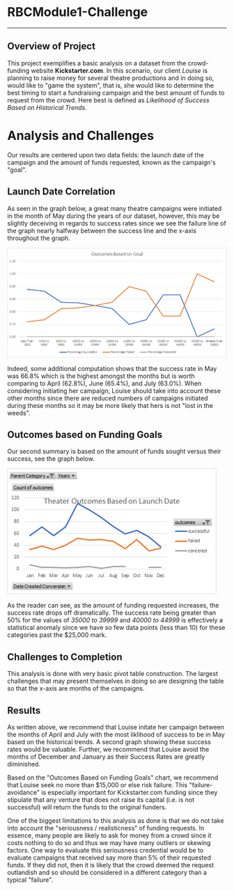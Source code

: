 # RBCModule1-Challenge

---

## Overview of Project
This project exemplifies a basic analysis on a dataset from the crowd-funding website **Kickstarter.com**. In this scenario, our client *Louise* is planning to raise money for several theatre productions and in doing so, would like to "game the system", that is, she would like to determine the best timing to start a fundraising campaign and the best amount of funds to request from the crowd. Here best is defined as *Likelihood of Success Based on Historical Trends*.

# Analysis and Challenges
Our results are centered upon two data fields: the launch date of the campaign and the amount of funds requested, known as the campaign's "goal". 

## Launch Date Correlation
As seen in the graph below, a great many theatre campaigns were initiated in the month of May during the years of our dataset, however, this may be slightly deceiving in regards to success rates since we see the failure line of the graph nearly halfway between the success line and the x-axis throughout the graph. 

![Theatre Outcomes Vs Launch Date](https://github.com/Dryspell/RBCModule1-Challenge/blob/master/Resources/Outcomes_vs_Goals.png)

Indeed, some additional computation shows that the success rate in May was 66.8% which is the highest amongst the months but is worth comparing to April (62.8%), June (65.4%), and July (63.0%). When considering initiating her campaign, Louise should take into account these other months since there are reduced numbers of campaigns initiated during these months so it may be more likely that hers is not "lost in the weeds". 

## Outcomes based on Funding Goals
Our second summary is based on the amount of funds sought versus their success, see the graph below. 

![Outcomes Based on Goals](https://github.com/Dryspell/RBCModule1-Challenge/blob/master/Resources/Theater_Outcomes_vs_Launch.png)

As the reader can see, as the amount of funding requested increases, the success rate drops off dramatically. The success rate being greater than 50% for the values of *35000 to 39999* and *40000 to 44999* is effectively a statistical anomaly since we have so few data points (less than 10) for these categories past the $25,000 mark.

## Challenges to Completion
This analysis is done with very basic pivot table construction. The largest challenges that may present themselves in doing so are designing the table so that the x-axis are months of the campaigns. 

## Results
As written above, we recommend that Louise initate her campaign between the months of April and July with the most liklihood of success to be in May based on the historical trends. A second graph showing these success rates would be valuable. Further, we recommend that Louise avoid the months of December and January as their Success Rates are greatly diminished. 

 Based on the "Outcomes Based on Funding Goals" chart, we recommend that Louise seek no more than $15,000 or else risk failure. This "failure-avoidance" is especially important for Kickstarter.com funding since they stipulate that any venture that does not raise its capital (i.e. is not successful) will return the funds to the original funders.  

 One of the biggest limitations to this analysis as done is that we do not take into account the "seriousness / realisticness" of funding requests. In essence, many people are likely to ask for money from a crowd since it costs nothing to do so and thus we may have many outliers or skewing factors. One way to evaluate this seriousness credential would be to evaluate campaigns that received say more than 5% of their requested funds. If they did not, then it is likely that the crowd deemed the request outlandish and so should be considered in a different category than a typical "failure".
